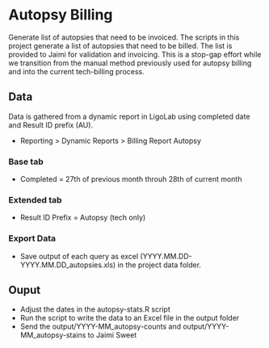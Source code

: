 # Autopsy Billing

Generate list of autopsies that need to be invoiced. The scripts in this project generate a list of autopsies that need to be billed. The list is provided to Jaimi for validation and invoicing. This is a stop-gap effort while we transition from the manual method previously used for autopsy billing and into the current tech-billing process.

## Data

Data is gathered from a dynamic report in LigoLab using completed date and Result ID prefix (AU).

- Reporting > Dynamic Reports > Billing Report Autopsy

### Base tab

- Completed = 27th of previous month throuh 28th of current month

### Extended tab

- Result ID Prefix = Autopsy (tech only)

### Export Data

- Save output of each query as excel (YYYY.MM.DD-YYYY.MM.DD_autopsies.xls) in the project data folder.

## Ouput

- Adjust the dates in the autopsy-stats.R script
- Run the script to write the data to an Excel file in the output folder
- Send the output/YYYY-MM_autopsy-counts and output/YYYY-MM_autopsy-stains to Jaimi Sweet